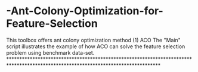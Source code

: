 # -Ant-Colony-Optimization-for-Feature-Selection
This toolbox offers ant colony optimization method (1) ACO  The "Main" script illustrates the example of how ACO can solve the feature selection problem using benchmark data-set.  **********************************************************************************************************************************
